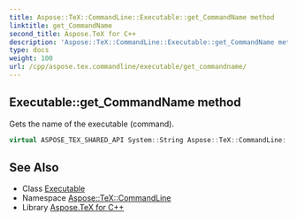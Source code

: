 ```yaml
---
title: Aspose::TeX::CommandLine::Executable::get_CommandName method
linktitle: get_CommandName
second_title: Aspose.TeX for C++
description: 'Aspose::TeX::CommandLine::Executable::get_CommandName method. Gets the name of the executable (command) in C++.'
type: docs
weight: 100
url: /cpp/aspose.tex.commandline/executable/get_commandname/
---
```

## Executable::get_CommandName method


Gets the name of the executable (command).

```cpp
virtual ASPOSE_TEX_SHARED_API System::String Aspose::TeX::CommandLine::Executable::get_CommandName()=0
```

## See Also

* Class [Executable](../)
* Namespace [Aspose::TeX::CommandLine](../../)
* Library [Aspose.TeX for C++](../../../)
